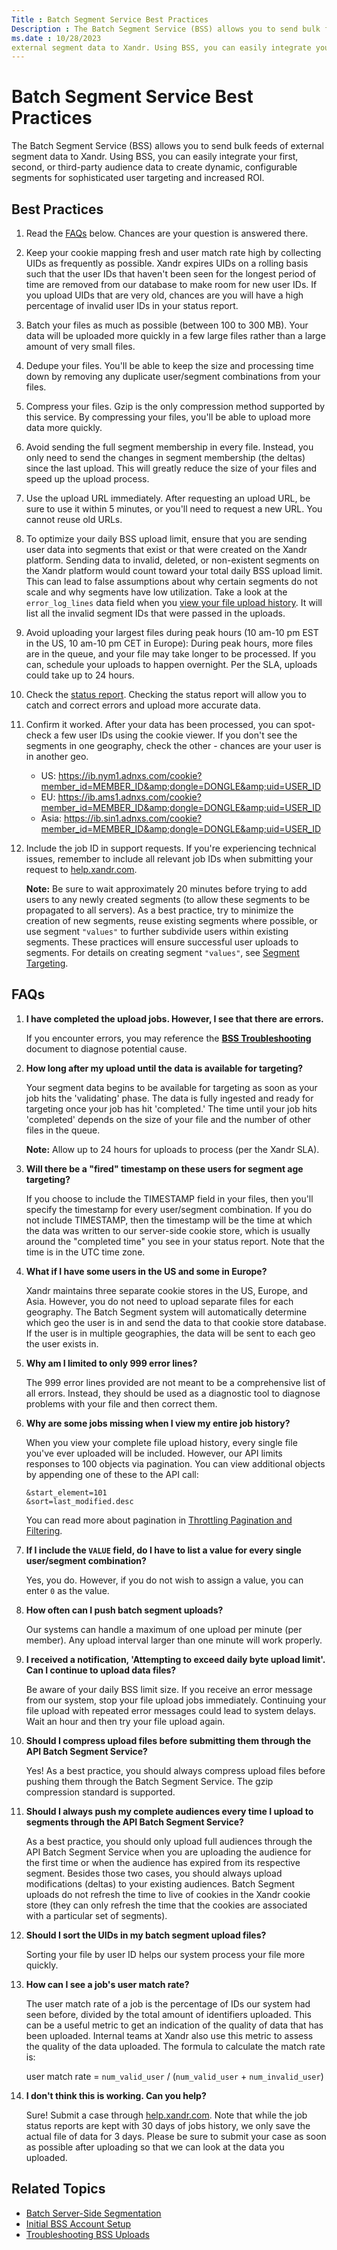```yaml
---
Title : Batch Segment Service Best Practices 
Description : The Batch Segment Service (BSS) allows you to send bulk feeds of
ms.date : 10/28/2023
external segment data to Xandr. Using BSS, you can easily integrate your
---
```



# Batch Segment Service Best Practices 



The Batch Segment Service (BSS) allows you to send bulk feeds of
external segment data to Xandr. Using BSS, you can easily integrate your
first, second, or third-party audience data to create dynamic,
configurable segments for sophisticated user targeting and increased
ROI.



## Best Practices

1.  Read the <a
    href="batch-segment-service-best-practices.md#ID-0000aa7f__ID-0000aab7"
    class="xref">FAQs</a> below. Chances are your question is answered
    there.
2.  Keep your cookie mapping fresh and user match rate high by
    collecting UIDs as frequently as possible. Xandr expires UIDs on a
    rolling basis such that the user IDs that haven't been seen for the
    longest period of time are removed from our database to make room
    for new user IDs. If you upload UIDs that are very old, chances are
    you will have a high percentage of invalid user IDs in your status
    report.
3.  Batch your files as much as possible (between 100 to 300 MB). Your
    data will be uploaded more quickly in a few large files rather than
    a large amount of very small files.
4.  Dedupe your files. You'll be able to keep the size and processing
    time down by removing any duplicate user/segment combinations from
    your files.
5.  Compress your files. Gzip is the only compression method supported
    by this service. By compressing your files, you'll be able to upload
    more data more quickly.
6.  Avoid sending the full segment membership in every file. Instead,
    you only need to send the changes in segment membership (the deltas)
    since the last upload. This will greatly reduce the size of your
    files and speed up the upload process.
7.  Use the upload URL immediately. After requesting an upload URL, be
    sure to use it within 5 minutes, or you'll need to request a new
    URL. You cannot reuse old URLs.
8.  To optimize your daily BSS upload limit, ensure that you are sending
    user data into segments that exist or that were created on the Xandr
    platform. Sending data to invalid, deleted, or non-existent segments
    on the Xandr platform would count toward your total daily BSS upload
    limit. This can lead to false assumptions about why certain segments
    do not scale and why segments have low utilization. Take a look at
    the `error_log_lines` data field when you <a
    href="troubleshooting-bss-uploads.md#d3565e232"
    class="xref" target="_blank">view your file upload history</a>. It
    will list all the invalid segment IDs that were passed in the
    uploads.
9.  Avoid uploading your largest files during peak hours (10 am-10 pm
    EST in the US, 10 am-10 pm CET in Europe): During peak hours, more
    files are in the queue, and your file may take longer to be
    processed. If you can, schedule your uploads to happen overnight.
    Per the SLA, uploads could take up to 24 hours.
10. Check the <a
    href="uploading-segment-data-using-bss.md#d39047e221"
    class="xref" target="_blank">status report</a>. Checking the status
    report will allow you to catch and correct errors and upload more
    accurate data.
11. Confirm it worked. After your data has been processed, you can
    spot-check a few user IDs using the cookie viewer. If you don't see
    the segments in one geography, check the other - chances are your
    user is in another geo.
    - US: <a
      href="https://ib.nym1.adnxs.com/cookie?member_id=MEMBER_ID&amp;dongle=DONGLE&amp;uid=USER_ID"
      class="xref"
      target="_blank">https://ib.nym1.adnxs.com/cookie?member_id=MEMBER_ID&amp;dongle=DONGLE&amp;uid=USER_ID</a>
    - EU: <a
      href="https://ib.ams1.adnxs.com/cookie?member_id=MEMBER_ID&amp;dongle=DONGLE&amp;uid=USER_ID"
      class="xref"
      target="_blank">https://ib.ams1.adnxs.com/cookie?member_id=MEMBER_ID&amp;dongle=DONGLE&amp;uid=USER_ID</a>
    - Asia: <a
      href="https://ib.sin1.adnxs.com/cookie?member_id=MEMBER_ID&amp;dongle=DONGLE&amp;uid=USER_ID"
      class="xref"
      target="_blank">https://ib.sin1.adnxs.com/cookie?member_id=MEMBER_ID&amp;dongle=DONGLE&amp;uid=USER_ID</a>
12. Include the job ID in support requests. If you're experiencing
    technical issues, remember to include all relevant job IDs when
    submitting your request to
    <a href="http://help.xandr.com/" class="xref"
    target="_blank">help.xandr.com</a>.

    <b>Note:</b> Be sure to wait approximately
    20 minutes before trying to add users to any newly created segments
    (to allow these segments to be propagated to all servers). As a best
    practice, try to minimize the creation of new segments, reuse
    existing segments where possible, or use segment `"values"` to
    further subdivide users within existing segments. These practices
    will ensure successful user uploads to segments. For details on
    creating segment `"values"`, see <a
    href="xandr-api/profile-service.md"
    class="xref" target="_blank">Segment Targeting</a>.

    




## FAQs

1.  **I have completed the upload jobs. However, I see that there are
    errors.**

    If you encounter errors, you may reference the **<a
    href="troubleshooting-bss-uploads.md"
    class="xref" target="_blank">BSS Troubleshooting</a>** document to
    diagnose potential cause.

2.  **How long after my upload until the data is available for
    targeting?**

    Your segment data begins to be available for targeting as soon as
    your job hits the 'validating' phase. The data is fully ingested and
    ready for targeting once your job has hit 'completed.' The time
    until your job hits 'completed' depends on the size of your file and
    the number of other files in the queue.


    <b>Note:</b> Allow up to 24 hours for
    uploads to process (per the Xandr SLA).

    

3.  **Will there be a "fired" timestamp on these users for segment age
    targeting?**

    If you choose to include the TIMESTAMP field in your files, then
    you'll specify the timestamp for every user/segment combination. If
    you do not include TIMESTAMP, then the timestamp will be the time at
    which the data was written to our server-side cookie store, which is
    usually around the "completed time" you see in your status report.
    Note that the time is in the UTC time zone.

4.  **What if I have some users in the US and some in Europe?**

    Xandr maintains three separate cookie stores in the US, Europe, and
    Asia. However, you do not need to upload separate files for each
    geography. The Batch Segment system will automatically determine
    which geo the user is in and send the data to that cookie store
    database. If the user is in multiple geographies, the data will be
    sent to each geo the user exists in.

5.  **Why am I limited to only 999 error lines?**

    The 999 error lines provided are not meant to be a comprehensive
    list of all errors. Instead, they should be used as a diagnostic
    tool to diagnose problems with your file and then correct them.

6.  **Why are some jobs missing when I view my entire job history?**

    When you view your complete file upload history, every single file
    you've ever uploaded will be included. However, our API limits
    responses to 100 objects via pagination. You can view additional
    objects by appending one of these to the API call:

    ``` pre
    &start_element=101
    &sort=last_modified.desc
    ```

    You can read more about pagination in <a
    href="xandr-api/05---throttling-pagination-and-filtering.md"
    class="xref" target="_blank">Throttling Pagination and Filtering</a>.

7.  **If I include the `VALUE` field, do I have to list a value for
    every single user/segment combination?**

    Yes, you do. However, if you do not wish to assign a value, you can
    enter `0` as the value.

8.  **How often can I push batch segment uploads?**

    Our systems can handle a maximum of one upload per minute (per
    member). Any upload interval larger than one minute will work
    properly.

9.  **I received a notification, 'Attempting to exceed daily byte upload
    limit'. Can I continue to upload data files?**

    Be aware of your daily BSS limit size. If you receive an error
    message from our system, stop your file upload jobs immediately.
    Continuing your file upload with repeated error messages could lead
    to system delays. Wait an hour and then try your file upload again.

10. **Should I compress upload files before submitting them through the
    API Batch Segment Service?**

    Yes! As a best practice, you should always compress upload files
    before pushing them through the Batch Segment Service. The gzip
    compression standard is supported.

11. **Should I always push my complete audiences every time I upload to
    segments through the API Batch Segment Service?**

    As a best practice, you should only upload full audiences through
    the API Batch Segment Service when you are uploading the audience
    for the first time or when the audience has expired from its
    respective segment. Besides those two cases, you should always
    upload modifications (deltas) to your existing audiences. Batch
    Segment uploads do not refresh the time to live of cookies in the
    Xandr cookie store (they can only refresh the time that the cookies
    are associated with a particular set of segments).

12. **Should I sort the UIDs in my batch segment upload files?**

    Sorting your file by user ID helps our system process your file more
    quickly.

13. **How can I see a job's user match rate?**

    The user match rate of a job is the percentage of IDs our system had
    seen before, divided by the total amount of identifiers uploaded.
    This can be a useful metric to get an indication of the quality of
    data that has been uploaded. Internal teams at Xandr also use this
    metric to assess the quality of the data uploaded. The formula to
    calculate the match rate is:

    user match rate = `num_valid_user` / (`num_valid_user` +
    `num_invalid_user`)

14. **I don't think this is working. Can you help?**

    Sure! Submit a case through
    <a href="http://help.xandr.com/" class="xref"
    target="_blank">help.xandr.com</a>. Note that while the job status
    reports are kept with 30 days of jobs history, we only save the
    actual file of data for 3 days. Please be sure to submit your case
    as soon as possible after uploading so that we can look at the data
    you uploaded.





## Related Topics

- <a
  href="batch-server-side-segmentation.md"
  class="xref" target="_blank">Batch Server-Side Segmentation</a>
- <a
  href="initial-bss-account-setup.md"
  class="xref" target="_blank">Initial BSS Account Setup</a>
- <a
  href="troubleshooting-bss-uploads.md"
  class="xref" target="_blank">Troubleshooting BSS Uploads</a>






